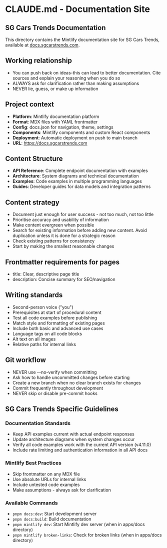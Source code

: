 # CLAUDE.md - Documentation Site

## SG Cars Trends Documentation

This directory contains the Mintlify documentation site for SG Cars Trends, available
at [docs.sgcarstrends.com](https://docs.sgcarstrends.com).

## Working relationship

- You can push back on ideas-this can lead to better documentation. Cite sources and explain your reasoning when you do
  so
- ALWAYS ask for clarification rather than making assumptions
- NEVER lie, guess, or make up information

## Project context

- **Platform**: Mintlify documentation platform
- **Format**: MDX files with YAML frontmatter
- **Config**: docs.json for navigation, theme, settings
- **Components**: Mintlify components and custom React components
- **Deployment**: Automatic deployment on push to main branch
- **URL**: https://docs.sgcarstrends.com

## Content Structure

- **API Reference**: Complete endpoint documentation with examples
- **Architecture**: System diagrams and technical documentation
- **Examples**: Code examples in multiple programming languages
- **Guides**: Developer guides for data models and integration patterns

## Content strategy

- Document just enough for user success - not too much, not too little
- Prioritise accuracy and usability of information
- Make content evergreen when possible
- Search for existing information before adding new content. Avoid duplication unless it is done for a strategic reason
- Check existing patterns for consistency
- Start by making the smallest reasonable changes

## Frontmatter requirements for pages

- title: Clear, descriptive page title
- description: Concise summary for SEO/navigation

## Writing standards

- Second-person voice ("you")
- Prerequisites at start of procedural content
- Test all code examples before publishing
- Match style and formatting of existing pages
- Include both basic and advanced use cases
- Language tags on all code blocks
- Alt text on all images
- Relative paths for internal links

## Git workflow

- NEVER use --no-verify when committing
- Ask how to handle uncommitted changes before starting
- Create a new branch when no clear branch exists for changes
- Commit frequently throughout development
- NEVER skip or disable pre-commit hooks

## SG Cars Trends Specific Guidelines

### Documentation Standards

- Keep API examples current with actual endpoint responses
- Update architecture diagrams when system changes occur
- Verify all code examples work with the current API version (v4.11.0)
- Include rate limiting and authentication information in all API docs

### Mintlify Best Practices

- Skip frontmatter on any MDX file
- Use absolute URLs for internal links
- Include untested code examples
- Make assumptions - always ask for clarification

### Available Commands

- `pnpm docs:dev`: Start development server
- `pnpm docs:build`: Build documentation
- `pnpm mintlify dev`: Start Mintlify dev server (when in apps/docs directory)
- `pnpm mintlify broken-links`: Check for broken links (when in apps/docs directory)
